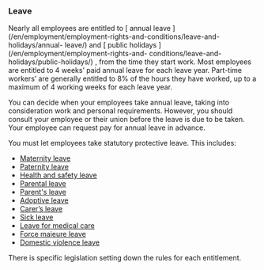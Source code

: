 ###  Leave

Nearly all employees are entitled to [ annual leave
](/en/employment/employment-rights-and-conditions/leave-and-holidays/annual-
leave/) and [ public holidays ](/en/employment/employment-rights-and-
conditions/leave-and-holidays/public-holidays/) , from the time they start
work. Most employees are entitled to 4 weeks’ paid annual leave for each leave
year. Part-time workers’ are generally entitled to 8% of the hours they have
worked, up to a maximum of 4 working weeks for each leave year.

You can decide when your employees take annual leave, taking into
consideration work and personal requirements. However, you should consult your
employee or their union before the leave is due to be taken. Your employee can
request pay for annual leave in advance.

You must let employees take statutory protective leave. This includes:

  * [ Maternity leave ](/en/employment/employment-rights-and-conditions/leave-and-holidays/maternity-leave/)
  * [ Paternity leave ](/en/employment/employment-rights-and-conditions/leave-and-holidays/paternity-leave/)
  * [ Health and safety leave ](/en/social-welfare/families-and-children/health-safety-benefit/)
  * [ Parental leave ](/en/employment/employment-rights-and-conditions/leave-and-holidays/parental-leave/)
  * [ Parent's leave ](/en/employment/employment-rights-and-conditions/leave-and-holidays/parents-leave/)
  * [ Adoptive leave ](/en/employment/employment-rights-and-conditions/leave-and-holidays/adoptive-leave/)
  * [ Carer’s leave ](/en/employment/employment-rights-and-conditions/leave-and-holidays/carers-leave/)
  * [ Sick leave ](/en/employment/employment-rights-and-conditions/leave-and-holidays/sick-leave-and-sick-pay/)
  * [ Leave for medical care ](/en/employment/employment-rights-and-conditions/leave-and-holidays/unpaid-leave-for-medical-care/)
  * [ Force majeure leave ](https://www.citizensinformation.ie/en/employment/employment-rights-and-conditions/leave-and-holidays/types-of-leave-from-work/#48e41d)
  * [ Domestic violence leave ](/en/employment/employment-rights-and-conditions/leave-and-holidays/domestic-violence-leave/)

There is specific legislation setting down the rules for each entitlement.
